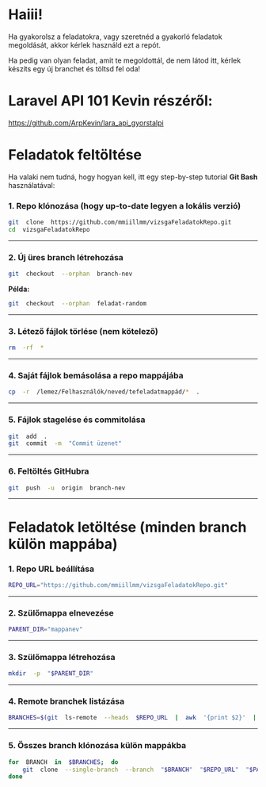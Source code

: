 
#  Haiii!



Ha gyakorolsz a feladatokra, vagy szeretnéd a gyakorló feladatok megoldását, akkor kérlek használd ezt a repót.

Ha pedig van olyan feladat, amit te megoldottál, de nem látod itt, kérlek készíts egy új branchet és töltsd fel oda!

#  Laravel API 101 Kevin részéről:

https://github.com/ArpKevin/lara_api_gyorstalpi  

#  Feladatok feltöltése

Ha valaki nem tudná, hogy hogyan kell, itt egy step-by-step tutorial **Git Bash** használatával:
  
###  1. Repo klónozása (hogy up-to-date legyen a lokális verzió)
  
```bash
git  clone  https://github.com/mmiillmm/vizsgaFeladatokRepo.git
cd  vizsgaFeladatokRepo
```
  
---
  
###  2. Új üres branch létrehozása
  
```bash
git  checkout  --orphan  branch-nev
```
  
**Példa:**
  
```bash
git  checkout  --orphan  feladat-random
```
  
---
  
###  3. Létező fájlok törlése (nem kötelező)
  
```bash
rm  -rf  *
```
  
---
  
###  4. Saját fájlok bemásolása a repo mappájába
  
```bash
cp  -r  /lemez/Felhasználók/neved/tefeladatmappád/*  .
```
  
---
  
###  5. Fájlok stagelése és commitolása
  
```bash
git  add  .
git  commit  -m  "Commit üzenet"
```
  
---

###  6. Feltöltés GitHubra

```bash
git  push  -u  origin  branch-nev
```

---

# Feladatok letöltése (minden branch külön mappába)

###  1. Repo URL beállítása

```bash
REPO_URL="https://github.com/mmiillmm/vizsgaFeladatokRepo.git"
```

---

###  2. Szülőmappa elnevezése

```bash
PARENT_DIR="mappanev"
```

---

###  3. Szülőmappa létrehozása

```bash
mkdir  -p  "$PARENT_DIR"
```

---

###  4. Remote branchek listázása

```bash
BRANCHES=$(git  ls-remote  --heads  $REPO_URL  |  awk  '{print $2}'  |  sed  's|refs/heads/||')
```

---

###  5. Összes branch klónozása külön mappákba

  

```bash
for  BRANCH  in  $BRANCHES;  do
	git  clone  --single-branch  --branch  "$BRANCH"  "$REPO_URL"  "$PARENT_DIR/$BRANCH"
done
```

